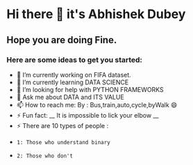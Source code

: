 # Hi there 👋 it's Abhishek Dubey 
## Hope you are doing Fine.

### Here are some ideas to get you started:

- 🔭 I’m currently working on FIFA dataset.
- 🌱 I’m currently learning DATA SCIENCE
- 🤔 I’m looking for help with PYTHON FRAMEWORKS
- 💬 Ask me about DATA and ITS VALUE
- 📫 How to reach me: By : Bus,train,auto,cycle,byWalk 😄
- ⚡ Fun fact: __	It is impossible to lick your elbow __
- ⚡ There are 10 types of people :
-     1: Those who understand binary
-     2: Those who don't 
